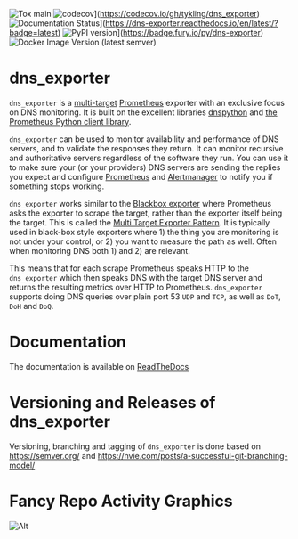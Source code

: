 ![Tox main](https://github.com/tykling/dns_exporter/actions/workflows/tox.yml/badge.svg?branch=main)
![codecov](https://codecov.io/gh/tykling/dns_exporter/graph/badge.svg?token=OKP40B9H10)](https://codecov.io/gh/tykling/dns_exporter)
![Documentation Status](https://readthedocs.org/projects/dns-exporter/badge/?version=latest)](https://dns-exporter.readthedocs.io/en/latest/?badge=latest)
![PyPI version](https://badge.fury.io/py/dns-exporter.svg)](https://badge.fury.io/py/dns-exporter)
![Docker Image Version (latest semver)](https://img.shields.io/docker/v/tykling/dns_exporter)


# dns_exporter
`dns_exporter` is a [multi-target](https://prometheus.io/docs/guides/multi-target-exporter/) [Prometheus](https://prometheus.io/) exporter with an exclusive focus on DNS monitoring. It is built on the excellent libraries [dnspython](https://github.com/rthalley/dnspython) and [the Prometheus Python client library](https://github.com/prometheus/client_python).

`dns_exporter` can be used to monitor availability and performance of DNS servers, and to validate the responses they return. It can monitor recursive and authoritative servers regardless of the software they run. You can use it to make sure your (or your providers) DNS servers are sending the replies you expect and configure [Prometheus](https://prometheus.io/) and [Alertmanager](https://prometheus.io/docs/alerting/latest/alertmanager/) to notify you if something stops working.

`dns_exporter` works similar to the [Blackbox exporter](https://github.com/prometheus/blackbox_exporter) where Prometheus asks the exporter to scrape the target, rather than the exporter itself being the target. This is called the [Multi Target Exporter Pattern](https://prometheus.io/docs/guides/multi-target-exporter/). It is typically used in black-box style exporters where 1) the thing you are monitoring is not under your control, or 2) you want to measure the path as well. Often when monitoring DNS both 1) and 2) are relevant.

This means that for each scrape Prometheus speaks HTTP to the `dns_exporter` which then speaks DNS with the target DNS server and returns the resulting metrics over HTTP to Prometheus. `dns_exporter` supports doing DNS queries over plain port 53 `UDP` and `TCP`, as well as `DoT`, `DoH` and `DoQ`.


# Documentation
The documentation is available on [ReadTheDocs](https://dns-exporter.readthedocs.io/en/latest/?badge=latest)


# Versioning and Releases of dns_exporter
Versioning, branching and tagging of `dns_exporter` is done based on https://semver.org/ and https://nvie.com/posts/a-successful-git-branching-model/

# Fancy Repo Activity Graphics
![Alt](https://repobeats.axiom.co/api/embed/3c531c8db07c5982061d4c6e800238c7ddf8ab59.svg "Repobeats analytics image")
